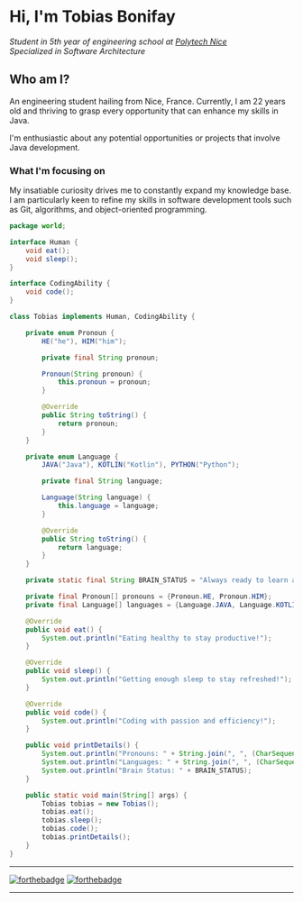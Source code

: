 # Hi, I'm Tobias Bonifay
_Student in 5th year of engineering school at [Polytech Nice](https://polytech.univ-cotedazur.fr)_<br>
_Specialized in Software Architecture_

## Who am I? 

An engineering student hailing from Nice, France. Currently, I am 22 years old and thriving to grasp every opportunity that can enhance my skills in Java.

I'm enthusiastic about any potential opportunities or projects that involve Java development.

### What I'm focusing on 

My insatiable curiosity drives me to constantly expand my knowledge base. I am particularly keen to refine my skills in software development tools such as Git, algorithms, and object-oriented programming.

```java
package world;

interface Human {
    void eat();
    void sleep();
}

interface CodingAbility {
    void code();
}

class Tobias implements Human, CodingAbility {

    private enum Pronoun {
        HE("he"), HIM("him");

        private final String pronoun;

        Pronoun(String pronoun) {
            this.pronoun = pronoun;
        }

        @Override
        public String toString() {
            return pronoun;
        }
    }

    private enum Language {
        JAVA("Java"), KOTLIN("Kotlin"), PYTHON("Python");

        private final String language;

        Language(String language) {
            this.language = language;
        }

        @Override
        public String toString() {
            return language;
        }
    }

    private static final String BRAIN_STATUS = "Always ready to learn and adapt";

    private final Pronoun[] pronouns = {Pronoun.HE, Pronoun.HIM};
    private final Language[] languages = {Language.JAVA, Language.KOTLIN, Language.PYTHON};

    @Override
    public void eat() {
        System.out.println("Eating healthy to stay productive!");
    }

    @Override
    public void sleep() {
        System.out.println("Getting enough sleep to stay refreshed!");
    }

    @Override
    public void code() {
        System.out.println("Coding with passion and efficiency!");
    }

    public void printDetails() {
        System.out.println("Pronouns: " + String.join(", ", (CharSequence[]) pronouns));
        System.out.println("Languages: " + String.join(", ", (CharSequence[]) languages));
        System.out.println("Brain Status: " + BRAIN_STATUS);
    }

    public static void main(String[] args) {
        Tobias tobias = new Tobias();
        tobias.eat();
        tobias.sleep();
        tobias.code();
        tobias.printDetails();
    }
}

```

---

[![forthebadge](http://forthebadge.com/images/badges/built-with-love.svg)](http://forthebadge.com)  [![forthebadge](http://forthebadge.com/images/badges/powered-by-coffee.svg)](http://forthebadge.com)

---
